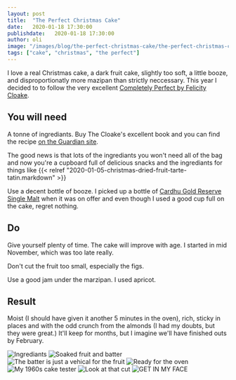```yaml
---
layout: post
title:  "The Perfect Christmas Cake"
date:   2020-01-18 17:30:00
publishdate:   2020-01-18 17:30:00
author: oli
image: "/images/blog/the-perfect-christmas-cake/the-perfect-christmas-cake-06.jpg"
tags: ["cake", "christmas", "the perfect"]
---
```


I love a real Christmas cake, a dark fruit cake, slightly too soft, a little booze, and disproportionatly more mazipan than strictly neccessary.   This year I decided to to follow the very excellent [Completely Perfect by Felicity Cloake](https://amzn.to/364KetJ).  

## You will need

A tonne of ingrediants.  Buy The Cloake's excellent book and you can find the recipe [on the Guardian site](https://www.theguardian.com/lifeandstyle/wordofmouth/2011/nov/17/how-cook-perfect-christmas-cake). 

The good news is that lots of the ingrediants you won't need all of the bag and now you're a cupboard full of delicious snacks and the ingrediants for things like {{< relref "2020-01-05-christmas-dried-fruit-tarte-tatin.markdown" >}} 

Use a decent bottle of booze.  I picked up a bottle of [Cardhu Gold Reserve Single Malt](https://amzn.to/2NEYJhr) when it was on offer and even though I used a good cup full on the cake, regret nothing.

## Do

Give yourself plenty of time.  The cake will improve with age.  I started in mid November, which was too late really.

Don't cut the fruit too small, especially the figs.

Use a good jam under the marzipan.  I used apricot.

## Result

Moist (I should have given it another 5 minutes in the oven), rich, sticky in places and with the odd crunch from the almonds (I had my doubts, but they were great.)  It'll keep for months, but I imagine we'll have finished outs by February.


![Ingrediants](/images/blog/the-perfect-christmas-cake/the-perfect-christmas-cake-01.jpg)
![Soaked fruit and batter](/images/blog/the-perfect-christmas-cake/the-perfect-christmas-cake-02.jpg)
![The batter is just a vehical for the fruit](/images/blog/the-perfect-christmas-cake/the-perfect-christmas-cake-03.jpg)
![Ready for the oven](/images/blog/the-perfect-christmas-cake/the-perfect-christmas-cake-04.jpg)
![My 1960s cake tester](/images/blog/the-perfect-christmas-cake/the-perfect-christmas-cake-05.jpg)
![Look at that cut](/images/blog/the-perfect-christmas-cake/the-perfect-christmas-cake-06.jpg)
![GET IN MY FACE](/images/blog/the-perfect-christmas-cake/the-perfect-christmas-cake-07.jpg)